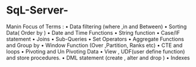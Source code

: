 # SqL-Server-
Manin Focus of Terms : 
• Data filtering (where ,in and Between)
• Sorting Data( Order by )
• Date and Time Functions
• String function
• Case/IF statement
• Joins
• Sub-Queries
• Set Operators
• Aggregate Functions and Group by 
• Window Function (Over ,Partition, Ranks etc) 
• CTE and loops
• Pivoting and Un Pivoting Data
• View , UDF(user define function) and store procedures. 
• DML statement (create , alter and drop )
• Indexes
